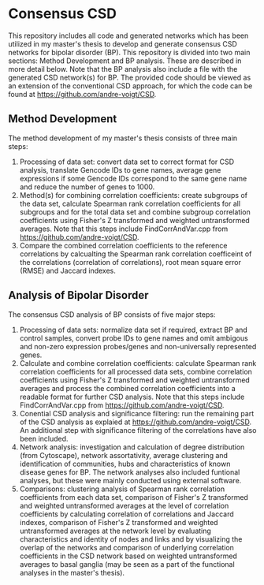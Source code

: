 # Consensus CSD

This repository includes all code and generated networks which has been utilized in my master's thesis to develop and generate consensus CSD networks for bipolar disorder (BP). This repository is divided into two main sections: Method Development and BP analysis. These are described in more detail below. Note that the BP analysis also include a file with the generated CSD network(s) for BP. 
The provided code should be viewed as an extension of the conventional CSD approach, for which the code can be found at https://github.com/andre-voigt/CSD.

## Method Development
The method development of my master's thesis consists of three main steps:
1. Processing of data set: convert data set to correct format for CSD analysis, translate Gencode IDs to gene names, average gene expressions if some Gencode IDs correspond to the same gene name and reduce the number of genes to 1000.
2. Method(s) for combining correlation coefficients: create subgroups of the data set, calculate Spearman rank correlation coefficients for all subgroups and for the total data set and combine subgroup correlation coefficients using Fisher's Z transformed and weighted untransformed averages. Note that this steps include FindCorrAndVar.cpp from https://github.com/andre-voigt/CSD.
3. Compare the combined correlation coefficients to the reference correlations by calcualting the Spearman rank correlation coefficeint of the correlations (correlation of correlations), root mean square error (RMSE) and Jaccard indexes.

## Analysis of Bipolar Disorder
The consensus CSD analysis of BP consists of five major steps:
1. Processing of data sets: normalize data set if required, extract BP and control samples, convert probe IDs to gene names and omit ambigous and non-zero expression probes/genes and non-universally represented genes.
2. Calculate and combine correlation coefficients: calculate Spearman rank correlation coefficients for all processed data sets, combine correlation coefficients using Fisher's Z transformed and weighted untransformed averages and process the combined correlation coefficients into a readable format for further CSD analysis. Note that this steps include FindCorrAndVar.cpp from https://github.com/andre-voigt/CSD.
3. Conential CSD analysis and significance filtering: run the remaining part of the CSD analysis as explaied at https://github.com/andre-voigt/CSD. An additional step with significance filtering of the correlations have also been included. 
4. Network analysis: investigation and calculation of degree distribution (from Cytoscape), network assortativity, average clustering and identification of communities, hubs and characteristics of known disease genes for BP. The network analyses also included funtional analyses, but these were mainly conducted using external software.
5. Comparisons: clustering analysis of Spearman rank correlation coefficients from each data set, comparison of Fisher's Z transformed and weighted untransformed averages at the level of correlation coefficients by calculating correlation of correlations and Jaccard indexes, comparison of Fisher's Z transformed and weighted untransformed averages at the network level by evaluating characteristics and identity of nodes and links and by visualizing the overlap of the networks and comparison of underlying correlation coefficients in the CSD network based on weighted untransformed averages to basal ganglia (may be seen as a part of the functional analyses in the master's thesis).
